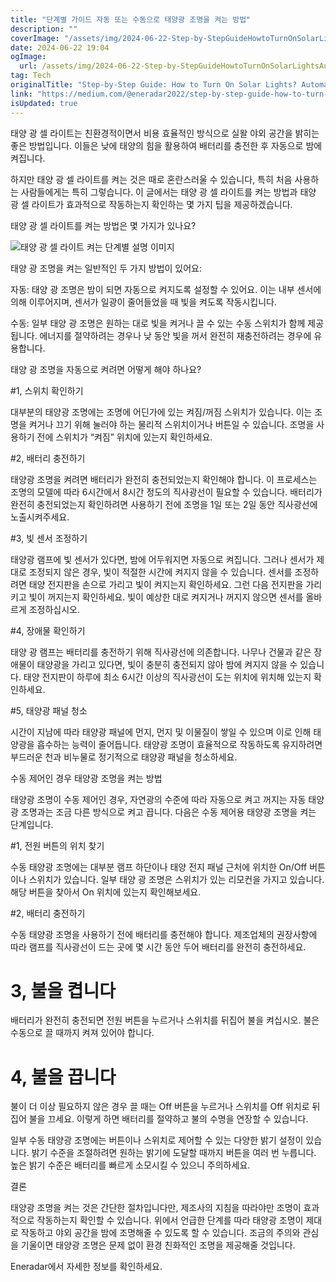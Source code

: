 ```yaml
---
title: "단계별 가이드 자동 또는 수동으로 태양광 조명을 켜는 방법"
description: ""
coverImage: "/assets/img/2024-06-22-Step-by-StepGuideHowtoTurnOnSolarLightsAutomaticorManualControl_0.png"
date: 2024-06-22 19:04
ogImage: 
  url: /assets/img/2024-06-22-Step-by-StepGuideHowtoTurnOnSolarLightsAutomaticorManualControl_0.png
tag: Tech
originalTitle: "Step-by-Step Guide: How to Turn On Solar Lights? Automatic or Manual Control"
link: "https://medium.com/@eneradar2022/step-by-step-guide-how-to-turn-on-solar-lights-automatic-or-manual-control-92e3865fbf1c"
isUpdated: true
---
```






태양 광 셀 라이트는 친환경적이면서 비용 효율적인 방식으로 실왈 야외 공간을 밝히는 좋은 방법입니다. 이들은 낮에 태양의 힘을 활용하여 배터리를 충전한 후 자동으로 밤에 켜집니다.

하지만 태양 광 셀 라이트를 켜는 것은 때로 혼란스러울 수 있습니다, 특히 처음 사용하는 사람들에게는 특히 그렇습니다. 이 글에서는 태양 광 셀 라이트를 켜는 방법과 태양 광 셀 라이트가 효과적으로 작동하는지 확인하는 몇 가지 팁을 제공하겠습니다.

태양 광 셀 라이트를 켜는 방법은 몇 가지가 있나요?

![태양 광 셀 라이트 켜는 단계별 설명 이미지](/assets/img/2024-06-22-Step-by-StepGuideHowtoTurnOnSolarLightsAutomaticorManualControl_0.png)

<div class="content-ad"></div>

태양 광 조명을 켜는 일반적인 두 가지 방법이 있어요:

자동: 태양 광 조명은 밤이 되면 자동으로 켜지도록 설정할 수 있어요. 이는 내부 센서에 의해 이루어지며, 센서가 일광이 줄어들었을 때 빛을 켜도록 작동시킵니다.

수동: 일부 태양 광 조명은 원하는 대로 빛을 켜거나 끌 수 있는 수동 스위치가 함께 제공됩니다. 에너지를 절약하려는 경우나 낮 동안 빛을 꺼서 완전히 재충전하려는 경우에 유용합니다.

태양 광 조명을 자동으로 켜려면 어떻게 해야 하나요?

<div class="content-ad"></div>

#1, 스위치 확인하기

대부분의 태양광 조명에는 조명에 어딘가에 있는 켜짐/꺼짐 스위치가 있습니다. 이는 조명을 켜거나 끄기 위해 눌러야 하는 물리적 스위치이거나 버튼일 수 있습니다. 조명을 사용하기 전에 스위치가 “켜짐” 위치에 있는지 확인하세요.

#2, 배터리 충전하기

태양광 조명을 켜려면 배터리가 완전히 충전되었는지 확인해야 합니다. 이 프로세스는 조명의 모델에 따라 6시간에서 8시간 정도의 직사광선이 필요할 수 있습니다. 배터리가 완전히 충전되었는지 확인하려면 사용하기 전에 조명을 1일 또는 2일 동안 직사광선에 노출시켜주세요.

<div class="content-ad"></div>

#3, 빛 센서 조정하기

태양광 램프에 빛 센서가 있다면, 밤에 어두워지면 자동으로 켜집니다. 그러나 센서가 제대로 조정되지 않은 경우, 빛이 적절한 시간에 켜지지 않을 수 있습니다. 센서를 조정하려면 태양 전지판을 손으로 가리고 빛이 켜지는지 확인하세요. 그런 다음 전지판을 가리키고 빛이 꺼지는지 확인하세요. 빛이 예상한 대로 켜지거나 꺼지지 않으면 센서를 올바르게 조정하십시오.

#4, 장애물 확인하기

태양 광 램프는 배터리를 충전하기 위해 직사광선에 의존합니다. 나무나 건물과 같은 장애물이 태양광을 가리고 있다면, 빛이 충분히 충전되지 않아 밤에 켜지지 않을 수 있습니다. 태양 전지판이 하루에 최소 6시간 이상의 직사광선이 도는 위치에 위치해 있는지 확인하세요. 

<div class="content-ad"></div>

#5, 태양광 패널 청소

시간이 지남에 따라 태양광 패널에 먼지, 먼지 및 이물질이 쌓일 수 있으며 이로 인해 태양광을 흡수하는 능력이 줄어듭니다. 태양광 조명이 효율적으로 작동하도록 유지하려면 부드러운 천과 비누물로 정기적으로 태양광 패널을 청소하세요.

수동 제어인 경우 태양광 조명을 켜는 방법

태양광 조명이 수동 제어인 경우, 자연광의 수준에 따라 자동으로 켜고 꺼지는 자동 태양광 조명과는 조금 다른 방식으로 켜고 끕니다. 다음은 수동 제어용 태양광 조명을 켜는 단계입니다.

<div class="content-ad"></div>

#1, 전원 버튼의 위치 찾기

수동 태양광 조명에는 대부분 램프 하단이나 태양 전지 패널 근처에 위치한 On/Off 버튼이나 스위치가 있습니다. 일부 태양 광 조명은 스위치가 있는 리모컨을 가지고 있습니다. 해당 버튼을 찾아서 On 위치에 있는지 확인해보세요.

#2, 배터리 충전하기

수동 태양광 조명을 사용하기 전에 배터리를 충전해야 합니다. 제조업체의 권장사항에 따라 램프를 직사광선이 드는 곳에 몇 시간 동안 두어 배터리를 완전히 충전하세요.

<div class="content-ad"></div>

# 3, 불을 켭니다

배터리가 완전히 충전되면 전원 버튼을 누르거나 스위치를 뒤집어 불을 켜십시오. 불은 수동으로 끌 때까지 켜져 있어야 합니다.

# 4, 불을 끕니다

불이 더 이상 필요하지 않은 경우 끌 때는 Off 버튼을 누르거나 스위치를 Off 위치로 뒤집어 불을 끄세요. 이렇게 하면 배터리를 절약하고 불의 수명을 연장할 수 있습니다.

<div class="content-ad"></div>

일부 수동 태양광 조명에는 버튼이나 스위치로 제어할 수 있는 다양한 밝기 설정이 있습니다. 밝기 수준을 조절하려면 원하는 밝기에 도달할 때까지 버튼을 여러 번 누릅니다. 높은 밝기 수준은 배터리를 빠르게 소모시킬 수 있으니 주의하세요.

결론

태양광 조명을 켜는 것은 간단한 절차입니다만, 제조사의 지침을 따라야만 조명이 효과적으로 작동하는지 확인할 수 있습니다. 위에서 언급한 단계를 따라 태양광 조명이 제대로 작동하고 야외 공간을 밤에 조명해줄 수 있도록 할 수 있습니다. 조금의 주의와 관심을 기울이면 태양광 조명은 문제 없이 환경 친화적인 조명을 제공해줄 것입니다.

Eneradar에서 자세한 정보를 확인하세요.